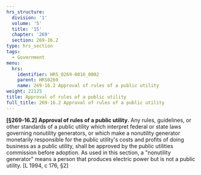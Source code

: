 ```yaml
---
hrs_structure:
  division: '1'
  volume: '5'
  title: '15'
  chapter: '269'
  section: 269-16.2
type: hrs_section
tags:
  - Government
menu:
  hrs:
    identifier: HRS_0269-0016_0002
    parent: HRS0269
    name: 269-16.2 Approval of rules of a public utility
weight: 22125
title: Approval of rules of a public utility
full_title: 269-16.2 Approval of rules of a public utility
---
```

**[§269-16.2]** **Approval of rules of a public utility.** Any rules, guidelines, or other standards of a public utility which interpret federal or state laws governing nonutility generators, or which make a nonutility generator monetarily responsible for the public utility's costs and profits of doing business as a public utility, shall be approved by the public utilities commission before adoption. As used in this section, a "nonutility generator" means a person that produces electric power but is not a public utility. [L 1994, c 176, §2]